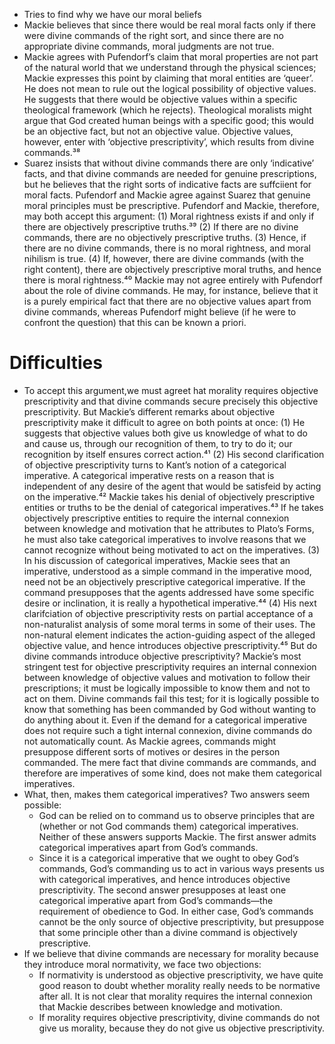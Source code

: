 - Tries to find why we have our moral beliefs
- Mackie believes that since there would be real moral facts only if there were divine commands of the right sort, and since there are no appropriate divine commands, moral judgments are not true.
- Mackie agrees with Pufendorf’s claim that moral properties are not part of the natural world that we understand through the physical sciences; Mackie expresses this point by claiming that moral entities are ‘queer’. He does not mean to rule out the logical possibility of objective values. He suggests that there would be objective values within a specific theological framework (which he rejects). Theological moralists might argue that God created human beings with a specific good; this would be an objective fact, but not an objective value. Objective values, however, enter with ‘objective prescriptivity’, which results from divine commands.³⁸ 
- Suarez insists that without divine commands there are only ‘indicative’ facts, and that divine commands are needed for genuine prescriptions, but he believes that the right sorts of indicative facts are suffciient for moral facts. Pufendorf and Mackie agree against Suarez that genuine moral principles must be prescriptive. Pufendorf and Mackie, therefore, may both accept this argument: (1) Moral rightness exists if and only if there are objectively prescriptive truths.³⁹ (2) If there are no divine commands, there are no objectively prescriptive truths. (3) Hence, if there are no divine commands, there is no moral rightness, and moral nihilism is true. (4) If, however, there are divine commands (with the right content), there are objectively prescriptive moral truths, and hence there is moral rightness.⁴⁰ Mackie may not agree entirely with Pufendorf about the role of divine commands. He may, for instance, believe that it is a purely empirical fact that there are no objective values apart from divine commands, whereas Pufendorf might believe (if he were to confront the question) that this can be known a priori. 










#                  Difficulties

- To accept this argument,we must agreet hat morality requires objective prescriptivity and that divine commands secure precisely this objective prescriptivity. But Mackie’s different remarks about objective prescriptivity make it difficult to agree on both points at once: (1) He suggests that objective values both give us knowledge of what to do and cause us, through our recognition of them, to try to do it; our recognition by itself ensures correct action.⁴¹ (2) His second clarification of objective prescriptivity turns to Kant’s notion of a categorical imperative. A categorical imperative rests on a reason that is independent of any desire of the agent that would be satisfeid by acting on the imperative.⁴² Mackie takes his denial of objectively prescriptive entities or truths to be the denial of categorical imperatives.⁴³ If he takes objectively prescriptive entities to require the internal connexion between knowledge and motivation that he attributes to Plato’s Forms, he must also take categorical imperatives to involve reasons that we cannot recognize without being motivated to act on the imperatives. (3) In his discussion of categorical imperatives, Mackie sees that an imperative, understood as a simple command in the imperative mood, need not be an objectively prescriptive categorical imperative. If the command presupposes that the agents addressed have some specific desire or inclination, it is really a hypothetical imperative.⁴⁴ (4) His next clarifciation of objective prescriptivity rests on partial acceptance of a non-naturalist analysis of some moral terms in some of their uses. The non-natural element indicates the action-guiding aspect of the alleged objective value, and hence introduces objective prescriptivity.⁴⁵ But do divine commands introduce objective prescriptivity? Mackie’s most stringent test for objective prescriptivity requires an internal connexion between knowledge of objective values and motivation to follow their prescriptions; it must be logically impossible to know them and not to act on them. Divine commands fail this test; for it is logically possible to know that something has been commanded by God without wanting to do anything about it. Even if the demand for a categorical imperative does not require such a tight internal connexion, divine commands do not automatically count. As Mackie agrees, commands might presuppose different sorts of motives or desires in the person commanded. The mere fact that divine commands are commands, and therefore are imperatives of some kind, does not make them categorical imperatives. 
- What, then, makes them categorical imperatives? Two answers seem possible: 
    - God can be relied on to command us to observe principles that are (whether or not God commands them) categorical imperatives. Neither of these answers supports Mackie. The first answer admits categorical imperatives apart from God’s commands. 
    - Since it is a categorical imperative that we ought to obey God’s commands, God’s commanding us to act in various ways presents us with categorical imperatives, and hence introduces objective prescriptivity. The second answer presupposes at least one categorical imperative apart from God’s commands—the requirement of obedience to God. In either case, God’s commands cannot be the only source of objective prescriptivity, but presuppose that some principle other than a divine command is objectively prescriptive. 
- If we believe that divine commands are necessary for morality because they introduce moral normativity, we face two objections: 
    - If normativity is understood as objective prescriptivity, we have quite good reason to doubt whether morality really needs to be normative after all. It is not clear that morality requires the internal connexion that Mackie describes between knowledge and motivation. 
    - If morality requires objective prescriptivity, divine commands do not give us morality, because they do not give us objective prescriptivity. 